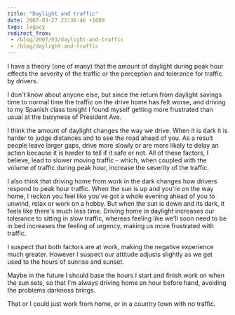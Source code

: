 ```yaml
---
title: "Daylight and traffic"
date: 2007-03-27 23:30:46 +1000
tags: legacy
redirect_from:
 - /blog/2007/03/daylight-and-traffic
 - /blog/daylight-and-traffic
---
```


I have a theory (one of many) that the amount of daylight during peak hour effects the severity of the traffic or the perception and tolerance for traffic by drivers.

I don't know about anyone else, but since the return from daylight savings time to normal time the traffic on the drive home has felt worse, and driving to my Spanish class tonight I found myself getting more frustrated than usual at the busyness of President Ave.

I think the amount of daylight changes the way we drive. When it is dark it is harder to judge distances and to see the road ahead of you. As a result people leave larger gaps, drive more slowly or are more likely to delay an action because it is harder to tell if it safe or not. All of these factors, I believe, lead to slower moving traffic - which, when coupled with the volume of traffic during peak hour, increase the severity of the traffic.

I also think that driving home from work in the dark changes how drivers respond to peak hour traffic. When the sun is up and you're on the way home, I reckon you feel like you've got a whole evening ahead of you to unwind, relax or work on a hobby. But when the sun is down and its dark, it feels like there's much less time. Driving home in daylight increases our tolerance to sitting in slow traffic, whereas feeling like we'll soon need to be in bed increases the feeling of urgency, making us more frustrated with traffic.

I suspect that both factors are at work, making the negative experience much greater. However I suspect our attitude adjusts slightly as we get used to the hours of sunrise and sunset.

Maybe in the future I should base the hours I start and finish work on when the sun sets, so that I'm always driving home an hour before hand, avoiding the problems darkness brings.

That or I could just work from home, or in a country town with no traffic.
<!--break-->
